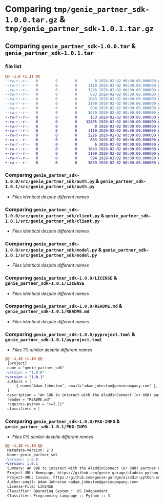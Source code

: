 # Comparing `tmp/genie_partner_sdk-1.0.0.tar.gz` & `tmp/genie_partner_sdk-1.0.1.tar.gz`

## Comparing `genie_partner_sdk-1.0.0.tar` & `genie_partner_sdk-1.0.1.tar`

### file list

```diff
@@ -1,8 +1,11 @@
--rw-r--r--   0        0        0        0 2020-02-02 00:00:00.000000 genie_partner_sdk-1.0.0/src/genie_partner_sdk/__init__.py
--rw-r--r--   0        0        0     1119 2020-02-02 00:00:00.000000 genie_partner_sdk-1.0.0/src/genie_partner_sdk/auth.py
--rw-r--r--   0        0        0     3226 2020-02-02 00:00:00.000000 genie_partner_sdk-1.0.0/src/genie_partner_sdk/client.py
--rw-r--r--   0        0        0      683 2020-02-02 00:00:00.000000 genie_partner_sdk-1.0.0/src/genie_partner_sdk/model.py
--rw-r--r--   0        0        0     1043 2020-02-02 00:00:00.000000 genie_partner_sdk-1.0.0/LICENSE
--rw-r--r--   0        0        0     3109 2020-02-02 00:00:00.000000 genie_partner_sdk-1.0.0/README.md
--rw-r--r--   0        0        0      594 2020-02-02 00:00:00.000000 genie_partner_sdk-1.0.0/pyproject.toml
--rw-r--r--   0        0        0     3639 2020-02-02 00:00:00.000000 genie_partner_sdk-1.0.0/PKG-INFO
+-rw-r--r--   0        0        0      153 2020-02-02 00:00:00.000000 genie_partner_sdk-1.0.1/Pipfile
+-rw-r--r--   0        0        0    32405 2020-02-02 00:00:00.000000 genie_partner_sdk-1.0.1/Pipfile.lock
+-rw-r--r--   0        0        0        0 2020-02-02 00:00:00.000000 genie_partner_sdk-1.0.1/src/genie_partner_sdk/__init__.py
+-rw-r--r--   0        0        0     1119 2020-02-02 00:00:00.000000 genie_partner_sdk-1.0.1/src/genie_partner_sdk/auth.py
+-rw-r--r--   0        0        0     3226 2020-02-02 00:00:00.000000 genie_partner_sdk-1.0.1/src/genie_partner_sdk/client.py
+-rw-r--r--   0        0        0      683 2020-02-02 00:00:00.000000 genie_partner_sdk-1.0.1/src/genie_partner_sdk/model.py
+-rw-r--r--   0        0        0        6 2020-02-02 00:00:00.000000 genie_partner_sdk-1.0.1/.gitignore
+-rw-r--r--   0        0        0     1043 2020-02-02 00:00:00.000000 genie_partner_sdk-1.0.1/LICENSE
+-rw-r--r--   0        0        0     3109 2020-02-02 00:00:00.000000 genie_partner_sdk-1.0.1/README.md
+-rw-r--r--   0        0        0      594 2020-02-02 00:00:00.000000 genie_partner_sdk-1.0.1/pyproject.toml
+-rw-r--r--   0        0        0     3639 2020-02-02 00:00:00.000000 genie_partner_sdk-1.0.1/PKG-INFO
```

### Comparing `genie_partner_sdk-1.0.0/src/genie_partner_sdk/auth.py` & `genie_partner_sdk-1.0.1/src/genie_partner_sdk/auth.py`

 * *Files identical despite different names*

### Comparing `genie_partner_sdk-1.0.0/src/genie_partner_sdk/client.py` & `genie_partner_sdk-1.0.1/src/genie_partner_sdk/client.py`

 * *Files identical despite different names*

### Comparing `genie_partner_sdk-1.0.0/src/genie_partner_sdk/model.py` & `genie_partner_sdk-1.0.1/src/genie_partner_sdk/model.py`

 * *Files identical despite different names*

### Comparing `genie_partner_sdk-1.0.0/LICENSE` & `genie_partner_sdk-1.0.1/LICENSE`

 * *Files identical despite different names*

### Comparing `genie_partner_sdk-1.0.0/README.md` & `genie_partner_sdk-1.0.1/README.md`

 * *Files identical despite different names*

### Comparing `genie_partner_sdk-1.0.0/pyproject.toml` & `genie_partner_sdk-1.0.1/pyproject.toml`

 * *Files 1% similar despite different names*

```diff
@@ -1,10 +1,10 @@
 [project]
 name = "genie_partner_sdk"
-version = "1.0.0"
+version = "1.0.1"
 authors = [
     { name="Adam Johnston", email="adam_johnston@geniecompany.com" },
 ]
 description = "An SDK to interact with the AladdinConnect (or OHD) partner API"
 readme = "README.md"
 requires-python = ">=3.11"
 classifiers = [
```

### Comparing `genie_partner_sdk-1.0.0/PKG-INFO` & `genie_partner_sdk-1.0.1/PKG-INFO`

 * *Files 0% similar despite different names*

```diff
@@ -1,10 +1,10 @@
 Metadata-Version: 2.3
 Name: genie_partner_sdk
-Version: 1.0.0
+Version: 1.0.1
 Summary: An SDK to interact with the AladdinConnect (or OHD) partner API
 Project-URL: Homepage, https://github.com/genie-garage/aladdin-python-sdk
 Project-URL: Issues, https://github.com/genie-garage/aladdin-python-sdk/issues
 Author-email: Adam Johnston <adam_johnston@geniecompany.com>
 License-File: LICENSE
 Classifier: Operating System :: OS Independent
 Classifier: Programming Language :: Python :: 3
```

